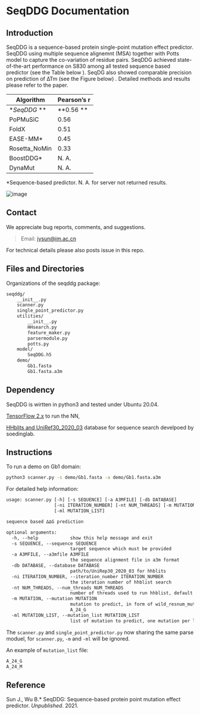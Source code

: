 

# SeqDDG Documentation

## Introduction

SeqDDG is a sequence-based protein single-point mutation effect predictor. SeqDDG using multiple sequence alignemnt (MSA) together with Potts model to capture the co-variation of residue pairs. SeqDDG achieved state-of-the-art performance on S830 among all tested sequence based predictor (see the Table below ). SeqDG also showed comparable precision on prediction of ∆Tm (see the Figure below) . Detailed methods and results please refer to the paper.

| Algorithm     | Pearson’s r |
| ------------- | :---------- |
| **SeqDDG* **  | **0.56  **  |
| PoPMuSiC      | 0.56        |
| FoldX         | 0.51        |
| EASE-MM*      | 0.45        |
| Rosetta_NoMin | 0.33        |
| BoostDDG*     | N. A.       |
| DynaMut       | N. A.       |

*Sequence-based predictor. N. A. for server not returned results.

![image](http://185.201.226.155/Precisions.png)

## Contact

We appreciate bug reports, comments, and suggestions.  

> Email: jysun@im.ac.cn

For technical details please also posts issue in this repo.

## Files and Directories 

Organizations of the seqddg package:

```tex
seqddg/
    __init__.py
    scanner.py
    single_point_predictor.py
    utilities/
        __init__.py
        HHsearch.py
        feature_maker.py
        parsermodule.py
        potts.py
    model/
        SeqDDG.h5
    demo/
        Gb1.fasta
        Gb1.fasta.a3m
```

## Dependency 

SeqDDG is wirtten in python3 and tested under Ubuntu 20.04.

[TensorFlow 2.x](https://www.tensorflow.org/) to run the NN,

[HHblits and UniRef30_2020_03](https://github.com/soedinglab/hh-suite) database for sequence search develpoed by soedinglab.

## Instructions

To run a demo on Gb1 domain:

```bash
python3 scanner.py -s demo/Gb1.fasta -a demo/Gb1.fasta.a3m
```

For detailed help information:

```tex
usage: scanner.py [-h] [-s SEQUENCE] [-a A3MFILE] [-db DATABASE]
                  [-ni ITERATION_NUMBER] [-nt NUM_THREADS] [-m MUTATION]
                  [-ml MUTATION_LIST]

sequence based ∆∆G prediction

optional arguments:
  -h, --help            show this help message and exit
  -s SEQUENCE, --sequence SEQUENCE
                        target sequence which must be provided
  -a A3MFILE, --a3mfile A3MFILE
                        the sequence alignment file in a3m format
  -db DATABASE, --database DATABASE
                        path/to/UniRep30_2020_03 for hhblits
  -ni ITERATION_NUMBER, --iteration_number ITERATION_NUMBER
                        the iteration number of hhblist search
  -nt NUM_THREADS, --num_threads NUM_THREADS
                        number of threads used to run hhblist, default is 4
  -m MUTATION, --mutation MUTATION
                        mutation to predict, in form of wild_resnum_mut, like
                        A_24_G
  -ml MUTATION_LIST, --mutation_list MUTATION_LIST
                        list of mutation to predict, one mutation per line
```

The `scanner.py` and `single_point_predictor.py` now sharing the same parse moduel, for `scanner.py`,  `-m` and `-ml` will be ignored.

An example of `mutation_list` file:

```tex
A_24_G
A_24_M
```

## Reference

Sun J., Wu B.* SeqDDG: Sequence-based protein point mutation effect predictor. *Unpublished*. 2021.

